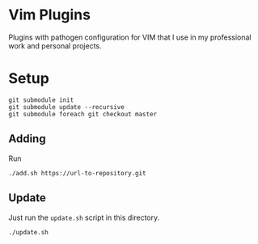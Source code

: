 # Vim Plugins

Plugins with pathogen configuration for VIM that I use in my professional work and personal projects.

# Setup

```
git submodule init
git submodule update --recursive
git submodule foreach git checkout master
```

## Adding

Run

```
./add.sh https://url-to-repository.git
```

## Update

Just run the `update.sh` script in this directory.

```
./update.sh
```
